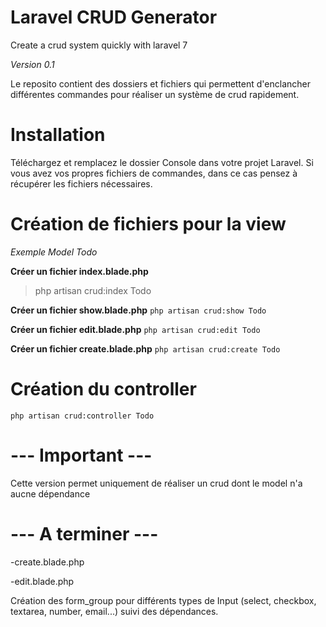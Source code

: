 # Laravel CRUD Generator
Create a crud system quickly with laravel 7

*Version 0.1*

Le reposito contient des dossiers et fichiers qui permettent d'enclancher différentes commandes pour réaliser un système de crud rapidement.

# Installation

Téléchargez et remplacez le dossier Console dans votre projet Laravel.
Si vous avez vos propres fichiers de commandes, dans ce cas pensez à récupérer les fichiers nécessaires.

# Création de fichiers pour la view

*Exemple Model Todo*

**Créer un fichier index.blade.php**
> php artisan crud:index Todo

**Créer un fichier show.blade.php**
```php artisan crud:show Todo```

**Créer un fichier edit.blade.php**
```php artisan crud:edit Todo```

**Créer un fichier create.blade.php**
```php artisan crud:create Todo```

#  Création du controller
```php artisan crud:controller Todo```

# --- Important ---

Cette version permet uniquement de réaliser un crud dont le model n'a aucne dépendance

# --- A terminer ---
-create.blade.php

-edit.blade.php

Création des form_group pour différents types de Input (select, checkbox, textarea, number, email...) suivi des dépendances.

